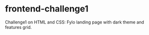 # frontend-challenge1
Challenge1 on HTML and CSS: Fylo landing page with dark theme and features grid.
